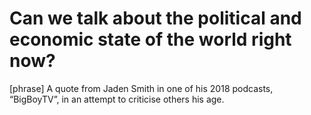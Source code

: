 # Can we talk about the political and economic state of the world right now?

[phrase] A quote from Jaden Smith in one of his 2018 podcasts, “BigBoyTV”, in an attempt to criticise others his age.